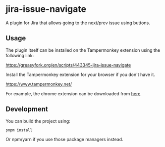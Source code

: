 # jira-issue-navigate

A plugin for Jira that allows going to the next/prev issue using buttons.

## Usage

The plugin itself can be installed on the Tampermonkey extension using the following link:

https://greasyfork.org/en/scripts/443345-jira-issue-navigate

Install the Tampermonkey extension for your browser if you don't have it.

https://www.tampermonkey.net/

For example, the chrome extension can be downloaded from [here](https://chrome.google.com/webstore/detail/tampermonkey/dhdgffkkebhmkfjojejmpbldmpobfkfo)

## Development

You can build the project using:

```
pnpm install
```

Or npm/yarn if you use those package managers instead.
